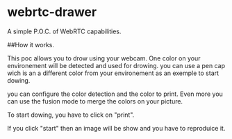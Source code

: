 webrtc-drawer
=============

A simple P.O.C. of WebRTC capabilities.

##How it works.

This poc allows you to drow using your webcam.
One color on your environement will be detected and used for
drowing.
you can use a pen cap wich is an a different color from your
environement as an exemple to start dowing.

you can configure the color detection and the color to print.
Even more you can use the fusion mode to merge the colors on
your picture.

To start dowing, you have to click on "print".

If you click "start" then an image will be show and 
you have to reproduice it.